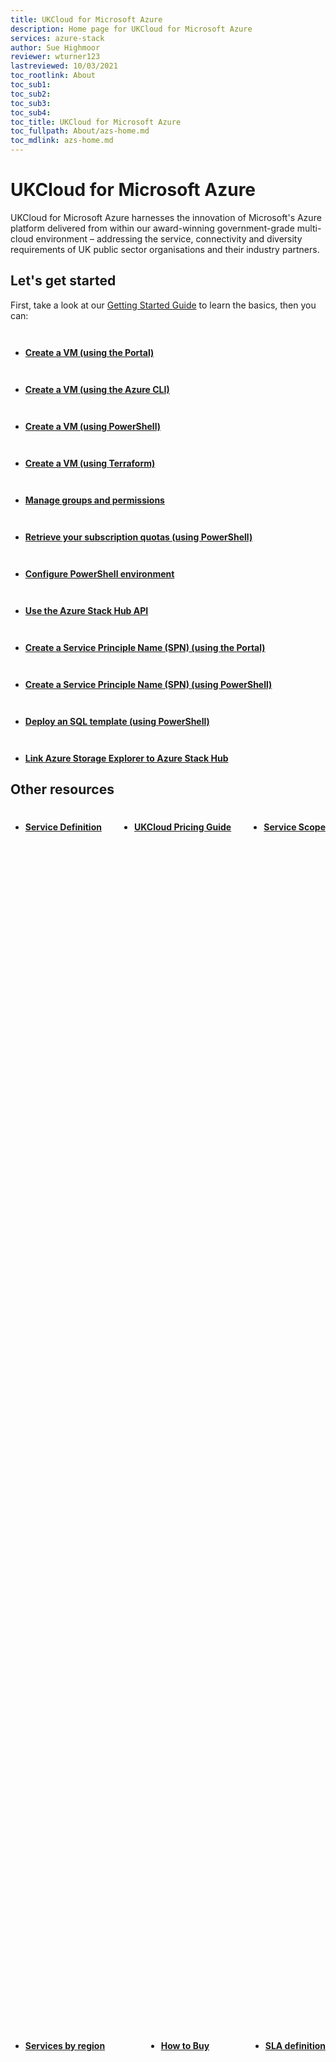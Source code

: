 ```yaml
---
title: UKCloud for Microsoft Azure
description: Home page for UKCloud for Microsoft Azure
services: azure-stack
author: Sue Highmoor
reviewer: wturner123
lastreviewed: 10/03/2021
toc_rootlink: About
toc_sub1:
toc_sub2:
toc_sub3:
toc_sub4:
toc_title: UKCloud for Microsoft Azure
toc_fullpath: About/azs-home.md
toc_mdlink: azs-home.md
---
```


<style>.col-md-3 {padding-top: 1em;} .flex-box {display: flex; width: 100%; height: 100%; justify-content: space-between; flex-flow: row wrap; padding-top: 0.5em;}
/* Mobile Devices */
@media only screen and (max-width: 667px) {
  .flex-box {
    flex-flow: column wrap;
  }
}</style>

# UKCloud for Microsoft Azure

UKCloud for Microsoft Azure harnesses the innovation of Microsoft's Azure platform delivered from within our award-winning government-grade multi-cloud environment – addressing the service, connectivity and diversity requirements of UK public sector organisations and their industry partners.

## Let's get started

First, take a look at our [Getting Started Guide](azs-gs.md) to learn the basics, then you can:

<div class="row">
  <div class="col-md-3"><strong><ul><li><p><a href="azs-how-create-vm-portal.md">Create a VM (using the Portal)</a></li></p></ul></strong></div>
  <div class="col-md-3"><strong><ul><li><p><a href="azs-how-create-vm-cli.md">Create a VM (using the Azure CLI)</a></li></p></ul></strong></div>
  <div class="col-md-3"><strong><ul><li><p><a href="azs-how-create-vm-ps.md">Create a VM (using PowerShell)</a></p></li></ul></strong></div>
  <div class="col-md-3"><strong><ul><li><p><a href="azs-how-create-vm-terraform.md">Create a VM (using Terraform)</a></li></p></ul></strong></div>
</div>

<div class="row">
  <div class="col-md-3"><strong><ul><li><p><a href="azs-how-manage-azure-group.md">Manage groups and permissions</a></li></p></ul></strong></div>
  <div class="col-md-3"><strong><ul><li><p><a href="azs-how-retrieve-quota-ps.md">Retrieve your subscription quotas (using PowerShell)</a></li></p></ul></strong></div>
  <div class="col-md-3"><strong><ul><li><p><a href="azs-how-configure-powershell-users.md">Configure PowerShell environment</a></li></p></ul></strong></div>
  <div class="col-md-3"><strong><ul><li><p><a href="azs-how-use-api.md">Use the Azure Stack Hub API</a></li></p></ul></strong></div>
</div>

<div class="row">
  <div class="col-md-3"><strong><ul><li><p><a href="azs-how-create-spn-portal.md">Create a Service Principle Name (SPN) (using the Portal)</a></li></p></ul></strong></div>
  <div class="col-md-3"><strong><ul><li><p><a href="azs-how-create-spn-powershell.md">Create a Service Principle Name (SPN) (using PowerShell)</a></li></p></ul></strong></div>
  <div class="col-md-3"><strong><ul><li><p><a href="azs-how-deploy-sql-template-powershell.md">Deploy an SQL template (using PowerShell)</a></li></p></ul></strong></div>
  <div class="col-md-3"><strong><ul><li><p><a href="azs-how-link-storage-explorer.md">Link Azure Storage Explorer to Azure Stack Hub</a></li></p></ul></strong></div>
</div>

## Other resources

<div class="flex-box">
  <strong><ul><li><p><a href="azs-sd.md">Service Definition</a></li></p></ul></strong>
  <strong><ul><li><p><a href="https://ukcloud.com/pricing-guide">UKCloud Pricing Guide</a></li></p></ul></strong>
  <strong><ul><li><p><a href="azs-sco.md">Service Scope</a></li></p></ul></strong>
  <strong><ul><li><p><a href="../other/other-ref-services-by-region.md">Services by region</a></li></p></ul></strong>
  <strong><ul><li><p><a href="https://ukcloud.com/how-to-buy/">How to Buy</a></li></p></ul></strong>
  <strong><ul><li><p><a href="../other/other-ref-sla-definition.md">SLA definition</a></li></p></ul></strong>
</div>

## Azure Stack Hub portal overview

<div class="row">
  <div class="col-md-6">
    <div style="padding:56.25% 0 0 0;position:relative;">
      <iframe src="https://www.youtube.com/embed/yPB4Oj_cu_A" style="position:absolute;top:0;left:0;width:100%;height:100%;" frameborder="0" allow="accelerometer; autoplay; encrypted-media; gyroscope; picture-in-picture" allowfullscreen></iframe>
    </div>
    <p><a href="https://www.youtube.com/watch?v=yPB4Oj_cu_A">Microsoft Azure Stack Hub Portal Overview</a></p>
  </div>
  <div class="col-md-6"></div>
</div>

## Still have questions?

Find answers to common questions in our [UKCloud for Microsoft Azure FAQ](azs-faq.md).

## Get in touch

We want to know what you think. If you have an idea for how we could improve any of our services, send an email to <feedback@ukcloud.com>.
